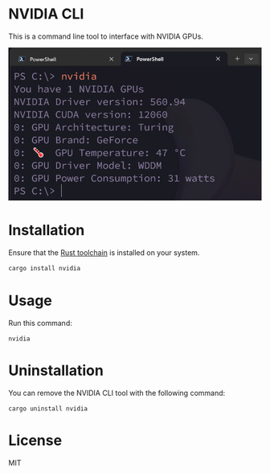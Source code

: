 # NVIDIA CLI

This is a command line tool to interface with NVIDIA GPUs.

![screenshot](./assets/screenshot.png)

# Installation 

Ensure that the [Rust toolchain](https://rustup.rs) is installed on your system.

```bash
cargo install nvidia
```

# Usage

Run this command:

```
nvidia
```

# Uninstallation

You can remove the NVIDIA CLI tool with the following command:

```
cargo uninstall nvidia
```

# License

MIT
